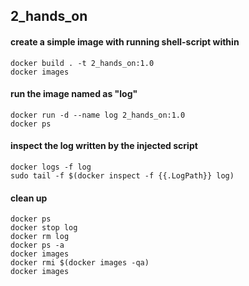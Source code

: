 ## 2_hands_on
#### create a simple image with running shell-script within
```
docker build . -t 2_hands_on:1.0
docker images
```

#### run the image named as  "log"
```
docker run -d --name log 2_hands_on:1.0
docker ps
```

#### inspect the log written by the injected script
```
docker logs -f log
sudo tail -f $(docker inspect -f {{.LogPath}} log)
```

#### clean up
```
docker ps
docker stop log
docker rm log
docker ps -a
docker images
docker rmi $(docker images -qa)
docker images
```

